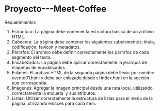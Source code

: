 # Proyecto---Meet-Coffee
Requerimientos
1. Estructura:​ La página debe contener la estructura básica de un archivo HTML.
2. Cabecera: La página debe contener los siguientes subelementos: título, codificación,
favicon y metadatos.
3. Párrafos: ​El archivo debe definir correctamente los párrafos de cada segmento del texto.
4. Encabezados: La página debe aplicar correctamente la jerarquía de etiquetas de encabezados.
5. Enlaces: El archivo HTML de la segunda página debe llevar por nombre evento01.html ​y debe ser enlazado desde el index.html en la sección que corresponda.
6. Imágenes: Agregar la imagen principal desde una ruta local, utilizando correctamente la etiqueta <img> y sus atributos.
7. Listas: ​Utilizar correctamente la estructura de listas para el menú de la página, utilizando enlaces para cada ítem.
